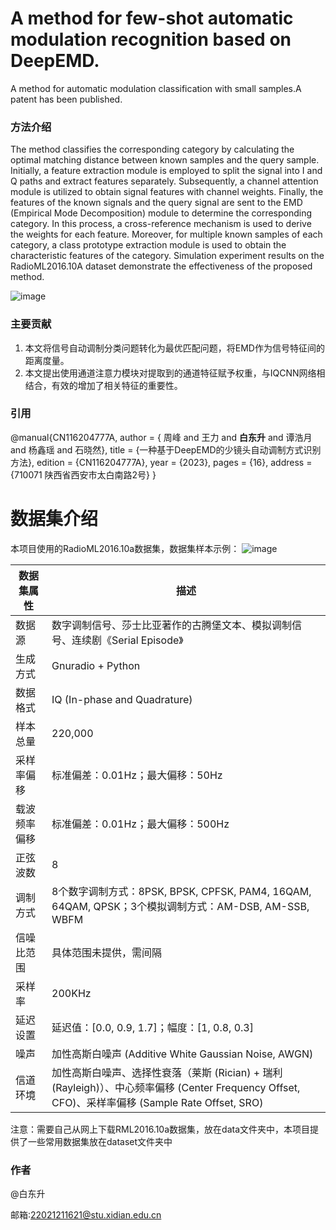 

# A method for few-shot automatic modulation recognition based on DeepEMD.


A method for automatic modulation classification with small samples.A patent has been published.

### 方法介绍
The method classifies the corresponding category by calculating the optimal matching distance between known samples and the query sample. Initially, a feature extraction module is employed to split the signal into I and Q paths and extract features separately. Subsequently, a channel attention module is utilized to obtain signal features with channel weights. Finally, the features of the known signals and the query signal are sent to the EMD (Empirical Mode Decomposition) module to determine the corresponding category. In this process, a cross-reference mechanism is used to derive the weights for each feature. Moreover, for multiple known samples of each category, a class prototype extraction module is used to obtain the characteristic features of the category. Simulation experiment results on the RadioML2016.10A dataset demonstrate the effectiveness of the proposed method.

![image](https://github.com/bai-xiaosheng/DeepEMD/assets/68796611/e27fd884-0d7c-456b-bae3-9cddfafce24d)



### 主要贡献

1.	本文将信号自动调制分类问题转化为最优匹配问题，将EMD作为信号特征间的距离度量。
2.	本文提出使用通道注意力模块对提取到的通道特征赋予权重，与IQCNN网络相结合，有效的增加了相关特征的重要性。

### 引用

@manual{CN116204777A,
author = {  周峰 and     王力 and     **白东升** and     谭浩月 and     杨鑫瑶 and 石晓然},
 title = {一种基于DeepEMD的少镜头自动调制方式识别方法},
edition = {CN116204777A},
year = {2023},
pages = {16},
address = {710071 陕西省西安市太白南路2号}
}    


# 数据集介绍 

本项目使用的RadioML2016.10a数据集，数据集样本示例：
![image](https://github.com/bai-xiaosheng/DeepEMD/assets/68796611/617f7a5b-c938-42a2-99a2-bbf910b75d4a)


| 数据集属性       | 描述                                                         |
|----------------|--------------------------------------------------------------|
| 数据源          | 数字调制信号、莎士比亚著作的古腾堡文本、模拟调制信号、连续剧《Serial Episode》 |
| 生成方式        | Gnuradio + Python                                          |
| 数据格式        | IQ (In-phase and Quadrature)                              |
| 样本总量        | 220,000                                                    |
| 采样率偏移      | 标准偏差：0.01Hz；最大偏移：50Hz                        |
| 载波频率偏移    | 标准偏差：0.01Hz；最大偏移：500Hz                       |
| 正弦波数        | 8                                                           |
| 调制方式        | 8个数字调制方式：8PSK, BPSK, CPFSK, PAM4, 16QAM, 64QAM, QPSK；3个模拟调制方式：AM-DSB, AM-SSB, WBFM |
| 信噪比范围      | 具体范围未提供，需间隔                                     |
| 采样率          | 200KHz                                                     |
| 延迟设置        | 延迟值：[0.0, 0.9, 1.7]；幅度：[1, 0.8, 0.3]            |
| 噪声            | 加性高斯白噪声 (Additive White Gaussian Noise, AWGN)     |
| 信道环境        | 加性高斯白噪声、选择性衰落（莱斯 (Rician) + 瑞利 (Rayleigh)）、中心频率偏移 (Center Frequency Offset, CFO)、采样率偏移 (Sample Rate Offset, SRO) |

注意：需要自己从网上下载RML2016.10a数据集，放在data文件夹中，本项目提供了一些常用数据集放在dataset文件夹中






### 作者

@白东升

邮箱:22021211621@stu.xidian.edu.cn




